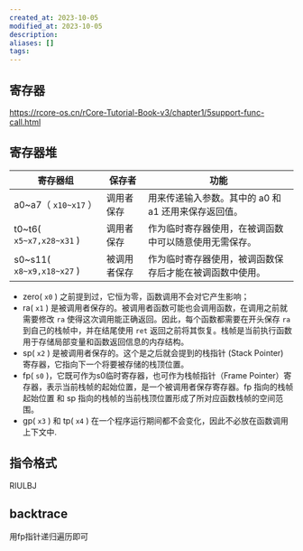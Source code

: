 ```yaml
---
created_at: 2023-10-05
modified_at: 2023-10-05
description:
aliases: []
tags: 
---
```

## 寄存器
https://rcore-os.cn/rCore-Tutorial-Book-v3/chapter1/5support-func-call.html
## 寄存器堆
|寄存器组|保存者|功能|
|---|---|---|
|a0~a7（ `x10~x17` ）|调用者保存|用来传递输入参数。其中的 a0 和 a1 还用来保存返回值。|
|t0~t6( `x5~x7,x28~x31` )|调用者保存|作为临时寄存器使用，在被调函数中可以随意使用无需保存。|
|s0~s11( `x8~x9,x18~x27` )|被调用者保存|作为临时寄存器使用，被调函数保存后才能在被调函数中使用。|
- zero( `x0` ) 之前提到过，它恒为零，函数调用不会对它产生影响；
- ra( `x1` ) 是被调用者保存的。被调用者函数可能也会调用函数，在调用之前就需要修改 `ra` 使得这次调用能正确返回。因此，每个函数都需要在开头保存 `ra` 到自己的栈帧中，并在结尾使用 `ret` 返回之前将其恢复。栈帧是当前执行函数用于存储局部变量和函数返回信息的内存结构。
- sp( `x2` ) 是被调用者保存的。这个是之后就会提到的栈指针 (Stack Pointer) 寄存器，它指向下一个将要被存储的栈顶位置。
- fp( `s0` )，它既可作为s0临时寄存器，也可作为栈帧指针（Frame Pointer）寄存器，表示当前栈帧的起始位置，是一个被调用者保存寄存器。fp 指向的栈帧起始位置 和 sp 指向的栈帧的当前栈顶位置形成了所对应函数栈帧的空间范围。
- gp( `x3` ) 和 tp( `x4` ) 在一个程序运行期间都不会变化，因此不必放在函数调用上下文中.
## 指令格式
RIULBJ
## backtrace
用fp指针递归遍历即可
